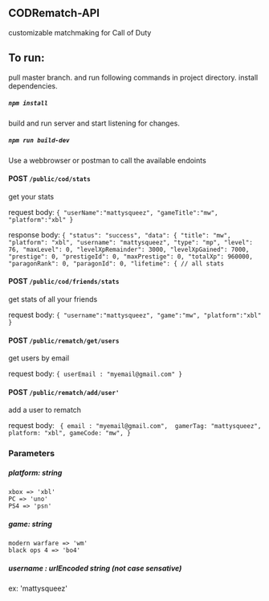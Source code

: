 ## CODRematch-API
customizable matchmaking for Call of Duty 


## To run: 
  pull master branch. and run following commands in project directory. 
install dependencies. 
##### `npm install`
build and run server and start listening for changes.
##### `npm run build-dev`



 Use a webbrowser or postman to call the available endoints

  #### POST `/public/cod/stats`
   get your stats 
   
   request body: ```{
	"userName":"mattysqueez",
	"gameTitle":"mw",
	"platform":"xbl"
}```

response body: ```{
    "status": "success",
    "data": {
        "title": "mw",
        "platform": "xbl",
        "username": "mattysqueez",
        "type": "mp",
        "level": 76,
        "maxLevel": 0,
        "levelXpRemainder": 3000,
        "levelXpGained": 7000,
        "prestige": 0,
        "prestigeId": 0,
        "maxPrestige": 0,
        "totalXp": 960000,
        "paragonRank": 0,
        "paragonId": 0,
        "lifetime": { // all stats```
	
	
#### POST `/public/cod/friends/stats`

get stats of all your friends

request body: ```{
	"username":"mattysqueez",
	"game":"mw",
	"platform":"xbl"
}```



#### POST `/public/rematch/get/users`
get users by email

request body: ```{
	userEmail : "myemail@gmail.com"
}```


#### POST `/public/rematch/add/user'`
add a user to rematch

request body: ``` {
        email : "myemail@gmail.com", 
        gamerTag: "mattysqueez",
        platform: "xbl",
        gameCode: "mw",
}```


### Parameters
##### platform: string
```
xbox => 'xbl'
PC => 'uno'
PS4 => 'psn'
```
##### game: string
```
modern warfare => 'wm'
black ops 4 => 'bo4'
```

##### username : urlEncoded string (not case sensative)
ex: 'mattysqueez'
